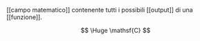[[campo matematico]] contenente tutti i possibili [[output]] di una [[funzione]].

$$
\Huge
\mathsf{C}
$$
